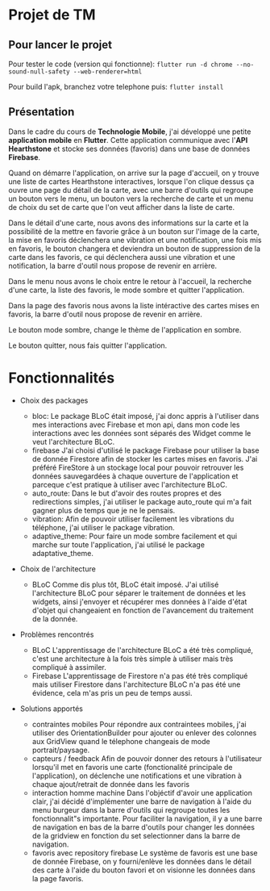 # Projet de TM
## Pour lancer le projet
Pour tester le code (version qui fonctionne):
`flutter run -d chrome --no-sound-null-safety --web-renderer=html`

Pour build l'apk, branchez votre telephone puis:
`flutter install`

## Présentation
Dans le cadre du cours de **Technologie Mobile**, j'ai développé une petite **application mobile** en **Flutter**.
Cette application communique avec l'**API Hearthstone** et stocke ses données (favoris) dans une base de données **Firebase**.

Quand on démarre l'application, on arrive sur la page d'accueil, on y trouve une liste de cartes Hearthstone interactives, lorsque l'on clique dessus ça ouvre une page du détail de la carte, avec une barre d'outils qui regroupe un bouton vers le menu, un bouton vers la recherche de carte et un menu de choix du set de carte que l'on veut afficher dans la liste de carte.

Dans le détail d'une carte, nous avons des informations sur la carte et la possibilité de la mettre en favorie grâce à un bouton sur l'image de la carte, la mise en favoris déclenchera une vibration et une notification, une fois mis en favoris, le bouton changera et deviendra un bouton de suppression de la carte dans les favoris, ce qui déclenchera aussi une vibration et une notification, la barre d'outil nous propose de revenir en arrière.

Dans le menu nous avons le choix entre le retour à l'accueil, la recherche d'une carte, la liste des favoris, le mode sombre et quitter l'application.

Dans la page des favoris nous avons la liste intéractive des cartes mises en favoris, la barre d'outil nous propose de revenir en arrière.

Le bouton mode sombre, change le thème de l'application en sombre.

Le bouton quitter, nous fais quitter l'application.

# Fonctionnalités
- Choix des packages
  + bloc:
Le package BLoC était imposé, j'ai donc appris à l'utiliser dans mes interactions avec Firebase et mon api, dans mon code les interactions avec les données sont séparés des Widget comme le veut l'architecture BLoC.
  + firebase
J'ai choisi d'utilisé le package Firebase pour utiliser la base de donnée Firestore afin de stocker les cartes mises en favoris.
J'ai préféré FireStore à un stockage local pour pouvoir retrouver les données sauvegardées à chaque ouverture de l'application et parceque c'est pratique à utiliser avec l'architecture BLoC.
  + auto_route:
Dans le but d'avoir des routes propres et des redirections simples, j'ai utiliser le package auto_route qui m'a fait gagner plus de temps que je ne le pensais.
  + vibration:
Afin de pouvoir utiliser facilement les vibrations du téléphone, j'ai utiliser le package vibration.
  + adaptive_theme:
Pour faire un mode sombre facilement et qui marche sur toute l'application, j'ai utilisé le package adaptative_theme.

- Choix de l'architecture
  + BLoC
Comme dis plus tôt, BLoC était imposé.
J'ai utilisé l'architecture BLoC pour séparer le traitement de données et les widgets, ainsi j'envoyer et récupérer mes données à l'aide d'état d'objet qui changeaient en fonction de l'avancement du traitement de la donnée.

- Problèmes rencontrés
  + BLoC
L'apprentissage de l'architecture BLoC a été très compliqué, c'est une architecture à la fois très simple à utiliser mais très compliqué à assimiler.
  + Firebase
L'apprentissage de Firestore n'a pas été très compliqué mais utiliser Firestore dans l'architecture BLoC n'a pas été une évidence, cela m'as pris un peu de temps aussi.

- Solutions apportés
  + contraintes mobiles
Pour répondre aux contraintees mobiles, j'ai utiliser des OrientationBuilder pour ajouter ou enlever des colonnes aux GridView quand le télephone changeais de mode portrait/paysage.
  + capteurs / feedback
Afin de pouvoir donner des retours à l'utilisateur lorsqu'il met en favoris une carte (fonctionalité principale de l'application), on déclenche une notifications et une vibration à chaque ajout/retrait de donnée dans les favoris
  + interaction homme machine
Dans l'objéctif d'avoir une application clair, j'ai décidé d'implémenter une barre de navigation à l'aide du menu burgeur dans la barre d'outils qui regroupe toutes les fonctionnalit"s importante.
Pour faciliter la navigation, il y a une barre de navigation en bas de la barre d'outils pour changer les données de la gridview en fonction du set selectionner dans la barre de navigation.
  + favoris avec repository firebase
Le système de favoris est une base de donnée Firebase, on y fourni/enlève les données dans le détail des carte à l'aide du bouton favori et on visionne les données dans la page favoris.
